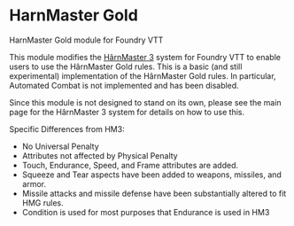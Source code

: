 # HarnMaster Gold
HarnMaster Gold module for Foundry VTT

This module modifies the [H&acirc;rnMaster 3](https://foundryvtt.com/packages/hm3) system for Foundry VTT
to enable users to use the H&acirc;rnMaster Gold rules.  This is a basic (and still experimental) implementation
of the H&acirc;rnMaster Gold rules.  In particular, Automated Combat is not implemented and has been disabled.

Since this module is not designed to stand on its own, please see the main page for the H&acirc;rnMaster 3 system
for details on how to use this.

Specific Differences from HM3:
* No Universal Penalty
* Attributes not affected by Physical Penalty
* Touch, Endurance, Speed, and Frame attributes are added.
* Squeeze and Tear aspects have been added to weapons, missiles, and armor.
* Missile attacks and missile defense have been substantially altered to fit HMG rules.
* Condition is used for most purposes that Endurance is used in HM3

